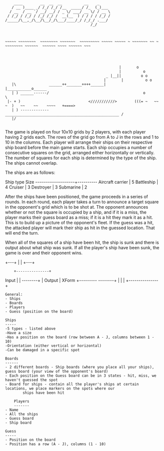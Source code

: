 ```
    ____        __  __  __          __    _     
   / __ )____ _/ /_/ /_/ /__  _____/ /_  (_)___ 
  / __  / __ `/ __/ __/ / _ \/ ___/ __ \/ / __ \
 / /_/ / /_/ / /_/ /_/ /  __(__  ) / / / / /_/ /
/_____/\__,_/\__/\__/_/\___/____/_/ /_/_/ .___/ 
                                       /_/



~~~~~ ~~~~~~~~  ~~~~~~~~ ~~~~~~~  ~~~~~~~~~ ~~~~~ ~~~~~ ~ ~~~~~~~ ~~ ~ ~~~~~~~~ ~~~~~~  ~~~~~~ ~~~~ ~~~~~~ ~~~
 
 
                                 
                                 
                                                    |       o 
                                                    |          o 
                                              _ |__||         o o
                                             |       |          o o    
   |\               ______++_______++++______|       |___________o______
   | ) ______------/                                           o         \                                            
 |- + )                               <///////////>        (((= ~   ~~  ~  )   ~~    ~~    ~~~~   +====>
   | ) -------------____________________________________________________ /
   |/


```


The game is played on four 10x10 grids by 2 players, with each player having 2 grids each.
The rows of the grid go from A to J in the rows and 1 to 10 in the columns. Each player will arrange their ships on
their respective ship board before the main game starts. Each ship occupies a number of consecutive squares on the
grid, arranged either horizontally or vertically. The number of squares for each ship is determined by the type
of the ship. The ships cannot overlap.

The ships are as follows:

Ship type       		Size
--------------------+----------
Aircraft carrier    |    5
Battleship          |    4
Cruiser             |    3
Destroyer           |    3
Submarine           |    2

After the ships have been positioned, the game proceeds in a series of rounds. In each round, each player takes a turn
to announce a target square in the opponent's grid which is to be shot at. The opponent announces whether or not
the square is occupied by a ship, and if it is a miss, the player marks their guess board as a miss; if it is a hit
they mark it as a hit. This is to build up a picture of the opponent's fleet. If the guess was a hit, the attacked
player will mark their ship as hit in the guessed location. That will end the turn.

When all of the squares of a ship have been hit, the ship is sunk and there is output about what ship was sunk.
If all the player's ship have been sunk, the game is over and their opponent wins.


+---+
|   |
+---+

        +---------------+
Input   |               |
--------+               |   Output
|     XForm     +---------
--------+               |
|               |
+---------------+


    General:
    - Ships
    - Boards
    - Players
    - Guess (position on the board)

    Ships
    -----
    -5 types - listed above
    -Have a size
    -Has a position on the board (row between A - J, columns between 1 - 10)
    -Orientation (either vertical or horizontal)
    -Can be damaged in a specific spot

    Boards
    ------
    - 2 different boards - Ship boards (where you place all your ships), guess board (your view of the opponent's board)
    - Each position on the Guess board can be in 3 states - hit, miss, we haven't guessed the spot
    - Board for ships - contain all the player's ships at certain locations, we place markers on the spots where our
    		ships have been hit

    	Players
    	-------
	- Name
	- All the ships
	- Guess board
	- Ship board

	Guess
	-----
	- Position on the board
	- Position has a row (A - J), columns (1 - 10)